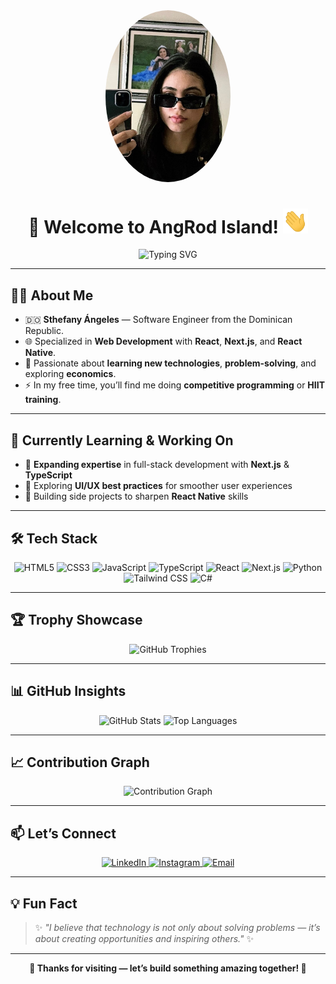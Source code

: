 <div align="center">  
  <img src="https://github.com/AngRodSt/AngRodSt/blob/main/Img.jpeg" alt="Sthefany Ángeles" width="200" style="border-radius:50%;" />  
  <h1>🌴 Welcome to AngRod Island! <img src="https://raw.githubusercontent.com/ABSphreak/ABSphreak/master/gifs/Hi.gif" width="40px" height="40px" /></h1>  

  <!-- Typing SVG -->  
  <img src="https://readme-typing-svg.demolab.com?font=Fira+Code&pause=1000&color=70A5FD&center=true&vCenter=true&width=600&lines=Software+Engineer+%7C+Frontend+Developer;React+%7C+Next.js+%7C+React+Native;Always+Learning+%7C+Building+%7C+Growing" alt="Typing SVG" />  
</div>  

---

## 👩‍💻 About Me  

- 🇩🇴 **Sthefany Ángeles** — Software Engineer from the Dominican Republic.  
- 🌐 Specialized in **Web Development** with **React**, **Next.js**, and **React Native**.  
- 📖 Passionate about **learning new technologies**, **problem-solving**, and exploring **economics**.  
- ⚡ In my free time, you’ll find me doing **competitive programming** or **HIIT training**.  

---

## 🌱 Currently Learning & Working On  

- 📌 **Expanding expertise** in full-stack development with **Next.js** & **TypeScript**  
- 📌 Exploring **UI/UX best practices** for smoother user experiences  
- 📌 Building side projects to sharpen **React Native** skills  

---

## 🛠️ Tech Stack  

<div align="center">  
  <img src="https://cdn.jsdelivr.net/gh/devicons/devicon/icons/html5/html5-original.svg" alt="HTML5" width="40"/>  
  <img src="https://cdn.jsdelivr.net/gh/devicons/devicon/icons/css3/css3-original.svg" alt="CSS3" width="40"/>  
  <img src="https://cdn.jsdelivr.net/gh/devicons/devicon/icons/javascript/javascript-original.svg" alt="JavaScript" width="40"/>  
  <img src="https://cdn.jsdelivr.net/gh/devicons/devicon/icons/typescript/typescript-original.svg" alt="TypeScript" width="40"/>  
  <img src="https://cdn.jsdelivr.net/gh/devicons/devicon/icons/react/react-original.svg" alt="React" width="40"/>  
  <img src="https://skillicons.dev/icons?i=nextjs" alt="Next.js" width="40"/>  
  <img src="https://cdn.jsdelivr.net/gh/devicons/devicon/icons/python/python-original.svg" alt="Python" width="40"/>  
  <img src="https://skillicons.dev/icons?i=tailwind" alt="Tailwind CSS" width="40"/>  
  <img src="https://cdn.jsdelivr.net/gh/devicons/devicon/icons/csharp/csharp-original.svg" alt="C#" width="40"/>  
</div>  

---

## 🏆 Trophy Showcase  

<div align="center">
  <img src="https://github-profile-trophy.vercel.app/?username=AngRodSt&theme=tokyonight&no-frame=true&no-bg=true&column=6" alt="GitHub Trophies" />
</div>

---

## 📊 GitHub Insights  

<div align="center">  
  <img src="https://github-readme-stats.vercel.app/api?username=AngRodSt&show_icons=true&theme=tokyonight&hide_border=true&include_all_commits=true" alt="GitHub Stats" width="450"/>  
  <img src="https://github-readme-stats.vercel.app/api/top-langs?username=AngRodSt&layout=compact&theme=tokyonight&hide_border=true" alt="Top Languages" width="350"/>  
</div>  

---

## 📈 Contribution Graph  

<div align="center">  
  <img src="https://github-readme-activity-graph.vercel.app/graph?username=AngRodSt&bg_color=1a1b27&color=70a5fd&line=38bdae&point=ffffff&area=true&hide_border=true" alt="Contribution Graph"/>  
</div>  

---

## 📫 Let’s Connect  

<div align="center">  
  <a href="https://www.linkedin.com/in/sthefanyang-2dacuenta-6348642ba/" target="_blank">  
    <img src="https://img.shields.io/badge/LinkedIn-0077B5?style=for-the-badge&logo=linkedin&logoColor=white" alt="LinkedIn"/>  
  </a>  
  <a href="https://www.instagram.com/angeles_sth/" target="_blank">  
    <img src="https://img.shields.io/badge/Instagram-E4405F?style=for-the-badge&logo=instagram&logoColor=white" alt="Instagram"/>  
  </a>  
  <a href="mailto:sthefanyangeles@gmail.com">  
    <img src="https://img.shields.io/badge/Email-D14836?style=for-the-badge&logo=gmail&logoColor=white" alt="Email"/>  
  </a>  
</div>  

---

## 💡 Fun Fact  

> ✨ *"I believe that technology is not only about solving problems — it’s about creating opportunities and inspiring others."* ✨  

---

<div align="center">  
  <strong>🌟 Thanks for visiting — let’s build something amazing together! 🌟</strong>  
</div>  
